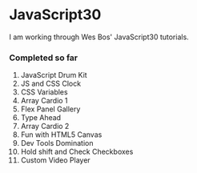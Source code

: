 # JavaScript30

I am working through Wes Bos' JavaScript30 tutorials.

### Completed so far

1. JavaScript Drum Kit
2. JS and CSS Clock
3. CSS Variables
4. Array Cardio 1
5. Flex Panel Gallery
6. Type Ahead
7. Array Cardio 2
8. Fun with HTML5 Canvas
9. Dev Tools Domination
10. Hold shift and Check Checkboxes
11. Custom Video Player
